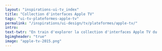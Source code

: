 ```yaml
---
layout: "inspirations-ui-tv_index"
title: "Collection d'interfaces Apple TV"
tags: "ui-tv-plateformes-apple-tv"
permalink: "/inspirations/ui-design/tv/plateformes/apple-tv/"
intro:
text-twtr: "En train d'explorer la collection d'interfaces Apple TV du @MagDuWebdesign"
bgimgheader: "true"
image: "apple-tv-2015.png"
---
```

